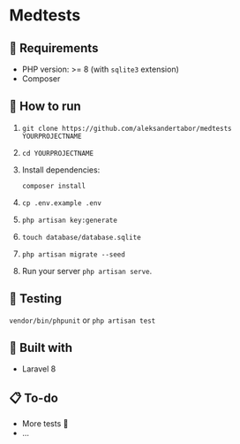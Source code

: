 Medtests
======================

## 🔌 Requirements

- PHP version: >= 8 (with `sqlite3` extension)
- Composer

## 🧾 How to run

1. `git clone https://github.com/aleksandertabor/medtests YOURPROJECTNAME`
2. `cd YOURPROJECTNAME`
3. Install dependencies:

    `composer install`

4. `cp .env.example .env`
5. `php artisan key:generate`
6. `touch database/database.sqlite`
7. `php artisan migrate --seed`
8. Run your server `php artisan serve`.

## 🧪 Testing

`vendor/bin/phpunit` or `php artisan test`


## 🧰 Built with

- Laravel 8


## 📋 To-do

- More tests 🙂
- ...
